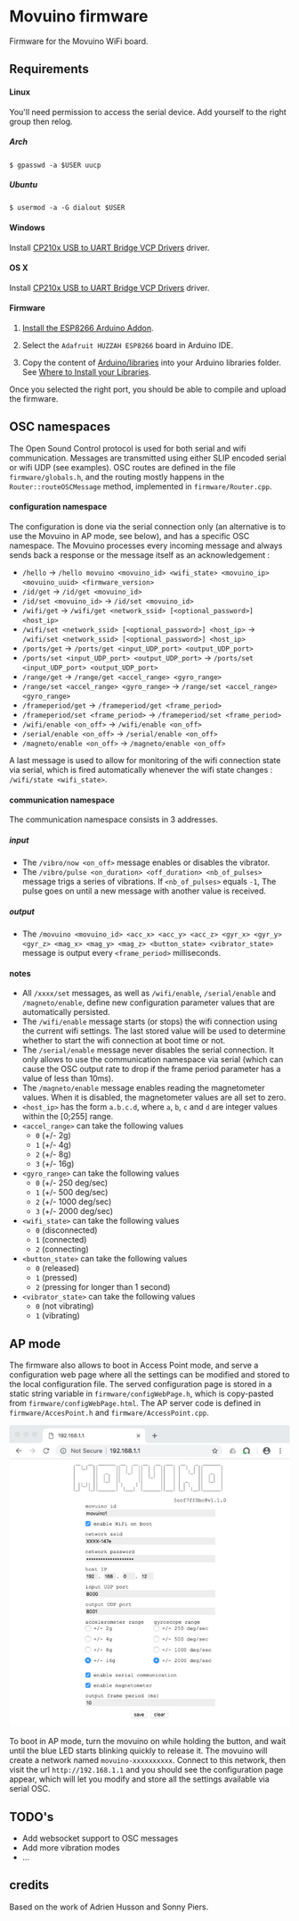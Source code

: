 # Movuino firmware

Firmware for the Movuino WiFi board.

## Requirements

#### Linux

You'll need permission to access the serial device. Add yourself to the right group then relog.

##### Arch

`$ gpasswd -a $USER uucp`

##### Ubuntu

`$ usermod -a -G dialout $USER`

#### Windows

Install [CP210x USB to UART Bridge VCP Drivers](https://www.silabs.com/products/development-tools/software/usb-to-uart-bridge-vcp-drivers) driver.

#### OS X

Install [CP210x USB to UART Bridge VCP Drivers](https://www.silabs.com/products/development-tools/software/usb-to-uart-bridge-vcp-drivers) driver.

#### Firmware

1. [Install the ESP8266 Arduino Addon](https://learn.sparkfun.com/tutorials/esp8266-thing-hookup-guide/installing-the-esp8266-arduino-addon).

2. Select the `Adafruit HUZZAH ESP8266` board in Arduino IDE.

3. Copy the content of [Arduino/libraries](https://github.com/topela/movuino.js/tree/master/Arduino/libraries) into your Arduino libraries folder. See [Where to Install your Libraries](https://learn.adafruit.com/adafruit-all-about-arduino-libraries-install-use/how-to-install-a-library).

Once you selected the right port, you should be able to compile and upload the firmware.

## OSC namespaces

The Open Sound Control protocol is used for both serial and wifi communication. Messages are transmitted using either SLIP encoded serial or wifi UDP (see examples).
OSC routes are defined in the file `firmware/globals.h`, and the routing mostly happens in the `Router::routeOSCMessage` method, implemented in `firmware/Router.cpp`.

#### configuration namespace

The configuration is done via the serial connection only (an alternative is to use the Movuino in AP mode, see below), and has a specific OSC namespace. The Movuino processes every incoming message and always sends back a response or the message itself as an acknowledgement :

* `/hello` -> `/hello movuino <movuino_id> <wifi_state> <movuino_ip> <movuino_uuid> <firmware_version>`
* `/id/get` -> `/id/get <movuino_id>`
* `/id/set <movuino_id>` -> `/id/set <movuino_id>`
* `/wifi/get` -> `/wifi/get <network_ssid> [<optional_password>] <host_ip>`
* `/wifi/set <network_ssid> [<optional_password>] <host_ip>` -> `/wifi/set <network_ssid> [<optional_password>] <host_ip>`
* `/ports/get` -> `/ports/get <input_UDP_port> <output_UDP_port>`
* `/ports/set <input_UDP_port> <output_UDP_port>` -> `/ports/set <input_UDP_port> <output_UDP_port>`
* `/range/get` -> `/range/get <accel_range> <gyro_range>`
* `/range/set <accel_range> <gyro_range>` -> `/range/set <accel_range> <gyro_range>`
* `/frameperiod/get` -> `/frameperiod/get <frame_period>`
* `/frameperiod/set <frame_period>` -> `/frameperiod/set <frame_period>`
* `/wifi/enable <on_off>` -> `/wifi/enable <on_off>`
* `/serial/enable <on_off>` -> `/serial/enable <on_off>`
* `/magneto/enable <on_off>` -> `/magneto/enable <on_off>`

A last message is used to allow for monitoring of the wifi connection state via serial, which is fired automatically whenever the wifi state changes : `/wifi/state <wifi_state>`.

#### communication namespace

The communication namespace consists in 3 addresses.

##### input

* The `/vibro/now <on_off>` message enables or disables the vibrator.
* The `/vibro/pulse <on_duration> <off_duration> <nb_of_pulses>` message trigs a series of vibrations. If `<nb_of_pulses>` equals `-1`, The pulse goes on until a new message with another value is received.

##### output

* The `/movuino <movuino_id> <acc_x> <acc_y> <acc_z> <gyr_x> <gyr_y> <gyr_z> <mag_x> <mag_y> <mag_z> <button_state> <vibrator_state>` message is output every `<frame_period>` milliseconds.

#### notes

* All `/xxxx/set` messages, as well as `/wifi/enable`, `/serial/enable` and `/magneto/enable`, define new configuration parameter values that are automatically persisted.
* The `/wifi/enable` message starts (or stops) the wifi connection using the current wifi settings. The last stored value will be used to determine whether to start the wifi connection at boot time or not.
* The `/serial/enable` message never disables the serial connection. It only allows to use the communication namespace via serial (which can cause the OSC output rate to drop if the frame period parameter has a value of less than 10ms).
* The `/magneto/enable` message enables reading the magnetometer values. When it is disabled, the magnetometer values are all set to zero.
* `<host_ip>` has the form `a.b.c.d`, where `a`, `b`, `c` and `d` are integer values within the [0;255] range.
* `<accel_range>` can take the following values
    * `0` (+/- 2g)
    * `1` (+/- 4g)
    * `2` (+/- 8g)
    * `3` (+/- 16g)
* `<gyro_range>` can take the following values
    * `0` (+/- 250 deg/sec)
    * `1` (+/- 500 deg/sec)
    * `2` (+/- 1000 deg/sec)
    * `3` (+/- 2000 deg/sec)
* `<wifi_state>` can take the following values
    * `0` (disconnected)
    * `1` (connected)
    * `2` (connecting)
* `<button_state>` can take the following values
    * `0` (released)
    * `1` (pressed)
    * `2` (pressing for longer than 1 second)
* `<vibrator_state>` can take the following values
    * `0` (not vibrating)
    * `1` (vibrating)

## AP mode

The firmware also allows to boot in Access Point mode, and serve a configuration web page where all the settings can be modified and stored to the local configuration file. The served configuration page is stored in a static string variable in `firmware/configWebPage.h`, which is copy-pasted from `firmware/configWebPage.html`. The AP server code is defined in `firmware/AccesPoint.h` and `firmware/AccessPoint.cpp`.

<div style="text-align: center;">
<img src="https://raw.githubusercontent.com/CRI-MotionLab/movuino-firmware/simpler/movuino-ap-interface.jpg">
</div>

To boot in AP mode, turn the movuino on while holding the button, and wait until the blue LED starts blinking quickly to release it.
The movuino will create a network named `movuino-xxxxxxxxxx`. Connect to this network, then visit the url `http://192.168.1.1` and you should see the configuration page appear, which will let you modify and store all the settings available via serial OSC.

## TODO's

* Add websocket support to OSC messages
* Add more vibration modes
* ...

## credits

Based on the work of Adrien Husson and Sonny Piers.
